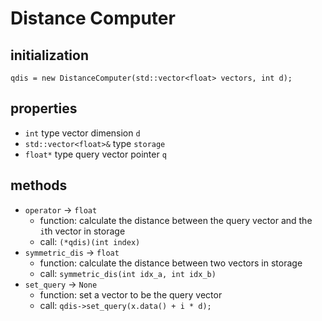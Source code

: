 # Distance Computer

## initialization

`qdis = new DistanceComputer(std::vector<float> vectors, int d);`

## properties

* `int` type vector dimension `d`
* `std::vector<float>&` type `storage`
* `float*` type query vector pointer `q`

## methods

* `operator` -> `float`
    * function: calculate the distance between the query vector and the `i`th vector in storage
    * call: `(*qdis)(int index)`
* `symmetric_dis` -> `float`
    * function: calculate the distance between two vectors in storage
    * call: `symmetric_dis(int idx_a, int idx_b)`
* `set_query` -> `None`
    * function: set a vector to be the query vector
    * call: `qdis->set_query(x.data() + i * d);`

